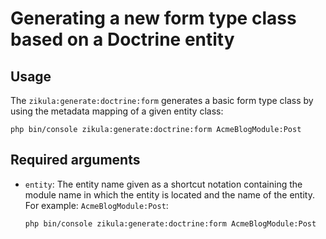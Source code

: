 # Generating a new form type class based on a Doctrine entity

## Usage

The `zikula:generate:doctrine:form` generates a basic form type class by using the
metadata mapping of a given entity class:

    php bin/console zikula:generate:doctrine:form AcmeBlogModule:Post

## Required arguments

* `entity`: The entity name given as a shortcut notation containing the
  module name in which the entity is located and the name of the entity. For
  example: `AcmeBlogModule:Post`:

    `php bin/console zikula:generate:doctrine:form AcmeBlogModule:Post`
